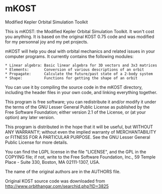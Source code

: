 # mKOST
Modified Kepler Orbital Simulation Toolkit

This is mKOST: the Modified Kepler Orbital Simulation Toolkit. It won't cost you anything. It is based on the original KOST 0.75 code and was modified for my personnal joy and my pet projects.

mKOST will help you deal with orbital mechanics and related issues in your computer programs. It currently contains the following modules:

	* Linear algebra: Basic linear algebra for 3D vectors and 3x3 matrices
	* Elements:       Conversion of various descriptions of an orbit
	* Propagate:      Calculate the future/past state of a 2-body system
	* Shape:          Functions for getting the shape of an orbit

You can use it by compiling the source code in the mKOST directory, including the header files in your own code, and linking everything together.

This program is free software; you can redistribute it and/or modify
it under the terms of the GNU Lesser General Public License as
published by the Free Software Foundation; either version 2.1 of the
License, or (at your option) any later version.

This program is distributed in the hope that it will be useful,
but WITHOUT ANY WARRANTY; without even the implied warranty of
MERCHANTABILITY or FITNESS FOR A PARTICULAR PURPOSE.  See the
GNU Lesser General Public License for more details.

You can find the LGPL license in the file "LICENSE", and the GPL in the COPYING file; if not, write to the Free Software Foundation, Inc., 59 Temple Place - Suite 330, Boston, MA  02111-1307, USA.

The name of the original authors are in the AUTHORS file.

Original KOST source code was downloaded from http://www.orbithangar.com/searchid.php?ID=3825
